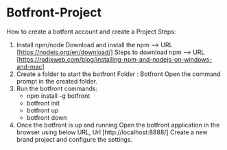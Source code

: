 # Botfront-Project
How to create a botfont account and create a Project
Steps:
1. Install npm/node
   Download and install the npm --> URL [https://nodejs.org/en/download/]
   Steps to download npm --> URL [https://radixweb.com/blog/installing-npm-and-nodejs-on-windows-and-mac]
2. Create a folder to start the botfront
   Folder : Botfront
   Open the command prompt in the created folder.
3. Run the botfront commands:
   * npm install -g botfront
   * botfront init
   * botfront up
   * botfront down
4. Once the botfront is up and running
   Open the botfront application in the browser using below URL,
   Url [http://localhost:8888/]
   Create a new brand project and configure the settings.

   
   
   
   
  
